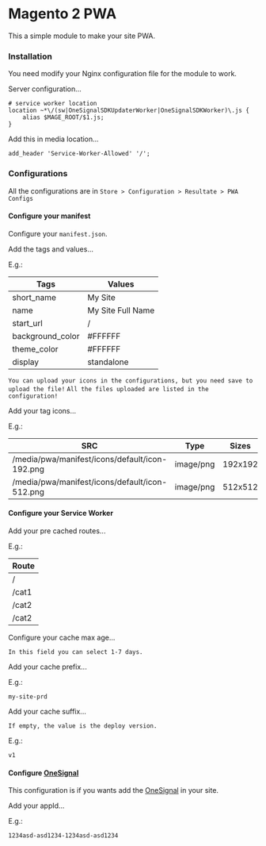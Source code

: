 # Magento 2 PWA

This a simple module to make your site PWA.

### Installation

You need modify your Nginx configuration file for the module to work.

Server configuration...
```nginx
# service worker location
location ~*\/(sw|OneSignalSDKUpdaterWorker|OneSignalSDKWorker)\.js {
    alias $MAGE_ROOT/$1.js;
}
```

Add this in media location...

```nginx
add_header 'Service-Worker-Allowed' '/';
```

### Configurations
All the configurations are in `Store > Configuration > Resultate > PWA Configs`

#### Configure your manifest

Configure your `manifest.json`.

Add the tags and values...

E.g.:

| Tags | Values |
| ------ | ------ |
| short_name | My Site |
| name | My Site Full Name |
| start_url | / |
| background_color | #FFFFFF |
| theme_color | #FFFFFF |
| display | standalone |

`You can upload your icons in the configurations, but you need save to upload the file!`
`All the files uploaded are listed in the configuration!`

Add your tag icons...

E.g.:

| SRC | Type | Sizes |
| ------ | ------ | ------ |
| /media/pwa/manifest/icons/default/icon-192.png | image/png | 192x192 |
| /media/pwa/manifest/icons/default/icon-512.png | image/png | 512x512 |

#### Configure your Service Worker

Add your pre cached routes...

E.g.:

| Route |
| ------ |
| / |
| /cat1 |
| /cat2 |
| /cat2 |

Configure your cache max age...

`In this field you can select 1-7 days.`

Add your cache prefix...

E.g.:
```
my-site-prd
```

Add your cache suffix...

`If empty, the value is the deploy version.`

E.g.:
```
v1
```

#### Configure [OneSignal](https://onesignal.com)

This configuration is if you wants add the [OneSignal](https://onesignal.com) in your site.

Add your appId...

E.g.:
```
1234asd-asd1234-1234asd-asd1234
```
